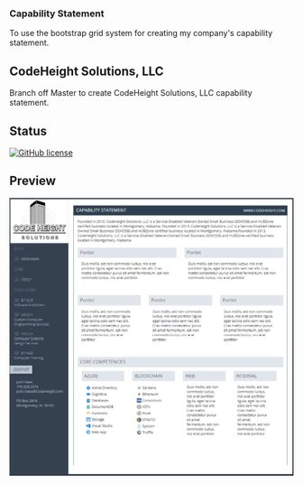 ### Capability Statement

To use the bootstrap grid system for creating my company's capability statement.

## CodeHeight Solutions, LLC

Branch off Master to create CodeHeight Solutions, LLC capability statement.

## Status

[![GitHub license](https://img.shields.io/badge/license-MIT-blue.svg)](https://raw.githubusercontent.com/codeheight/capabilitystatement/master/LICENSE)

## Preview

[![Preview](https://github.com/CodeHeight/CapabilityStatement/blob/master/assets/images/screenshotbranch.png)](https://github.com/CodeHeight/CapabilityStatement/blob/master/assets/images/screenshotbranch.png/)
